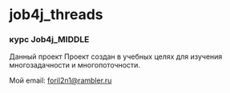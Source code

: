 # job4j_threads

### курс Job4j_MIDDLE

Данный проект Проект создан в учебных целях для изучения многозадачности и многопоточности.

Мой email: foril2n1@rambler.ru